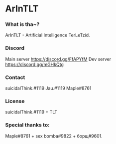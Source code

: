 # ArInTLT
### What is tha~?
ArInTLT - Artificial Intelligence TerLeTzid.
### Discord
Main server https://discord.gg/FfAPYfM
Dev server  https://discord.gg/mGHkQtg
### Contact
suicidalThink.#1119
Jau.#1119
Maple#8761
### License
suicidalThink.#1119 + TLT
### Special thanks to:
Maple#8761 + sex bomba#9822 + борщ#9601.
